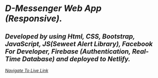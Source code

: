 # _D-Messenger Web App (Responsive)._

## *Developed by using Html, CSS, Bootstrap, JavaScript, JS(Seweet Alert Library), Facebook For Developer, Firebase (Authentication, Real-Time Database) and deployed to Netlify.*

 *[Navigate To Live Link](https://d-messanger.netlify.app//)*

